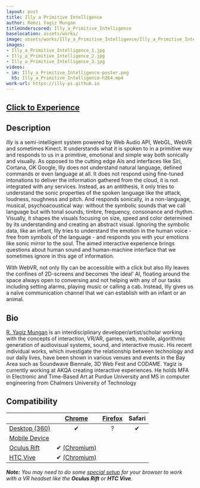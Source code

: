 ```yaml
---
layout: post
title: Illy a Primitive Intelligence
author: Remzi Yagiz Mungan
titleUnderscored: Illy_a_Primitive_Intelligence
baselocation: assets/works/
image: assets/works/Illy_a_Primitive_Intelligence/Illy_a_Primitive_Intelligence_1.jpg
images:
- Illy_a_Primitive_Intelligence_1.jpg
- Illy_a_Primitive_Intelligence_2.jpg
- Illy_a_Primitive_Intelligence_3.jpg
videos: 
- im: Illy_a_Primitive_Intelligence-poster.png 
  h5: Illy_a_Primitive_Intelligence-h264.mp4
work-url: https://illy-pi.github.io
---
```


<h2><a href="{{ page.work-url }}" target="_blank" class="button fit special icon fa-play"> Click to Experience</a></h2>

<div class="box" markdown="1">

## Description
*Illy* is a semi-intelligent system powered by Web Audio API, WebGL, WebVR and sometimes Kinect. It understands what it is spoken to in a primitive way and responds to us in a primitive, emotional and simple way both sonically and visually. As opposed to the cutting edge AIs and interfaces like Siri, Cortana, OK Google, Illy does not understand natural language, defined commands or even language at all. It does not respond using fine-tuned intonations to deliver the information gathered from the cloud, it is not integrated with any services. Instead, as an antithesis, it only tries to understand the sonic properties of the spoken language like the attack, loudness, roughness and pitch. And responds sonically, in a non-language, musical, psychoacoustical way: without the symbolic sounds that we call language but with tonal sounds, timbre, frequency, consonance and rhythm. Visually, it shapes the visuals focusing on size, speed and color determined by its understanding and creating an abstract visual. Ignoring the symbolic data, like an infant, Illy tries to understand the emotion in the human voice - free from symbols of the language - and responds you with your emotions like sonic mirror to the soul. The aimed interactive experience brings questions about human sound and human-machine interface that we sometimes ignore in this age of information. 

With WebVR, not only Illy can be accessible with a click but also Illy leaves the confines of 2D-screens and becomes ‘the ideal’ AI, floating around the space always open to conversing and not helping with any of our tasks including setting alarms, playing music or calling a cab. Instead, Illy gives us a naïve communication channel that we can establish with an infant or an animal.  

## Bio	
[R. Yagiz Mungan](http://yagizmungan.com/) is an interdisciplinary developer/artist/scholar working with the concepts of interaction, VR/AR, games, web, mobile, algorithmic generation of audiovisual systems, sound, and interactive music. His recent individual works, which investigate the relationship between technology and our daily lives, have been shown in various venues and events in the Bay Area such as Soundwave Biennale, 3D Web Fest and CODAME. Yagiz is currently working at AKQA creating interactive experiences. He holds MFA in Electronic and Time-Based Art at Purdue University and MS in computer engineering from Chalmers University of Technology

</div>

<div class="box" markdown="1">

## Compatibility

|                     |[Chrome][2]      |[Firefox][4]     |Safari  
|---------------------|:---------------:|:---------------:|:---------:
|[Desktop (360)][7]   |✔                |?                |✔     
|[Mobile Device][8]   |                 |                 |     
|[Oculus Rift][9]     |✔ [(Chromium)][3]|                 |      
|[HTC Vive][10]       |✔ [(Chromium)][3]|                 |      

[1]:instructions.html#edge-ins
[2]:instructions.html#chrome-ins 
[3]:instructions.html#chromium-ins 
[4]:instructions.html#firefox-ins 
[5]:instructions.html#firefoxnightly-ins 
[6]:instructions.html#safari-ins 
[7]:instructions.html#desktop-ins
[8]:https://vr.google.com/cardboard/
[9]:https://www.oculus.com/rift/
[10]:https://www.vive.com/
[11]:https://vr.google.com/daydream/
[12]:instructions.html

***Note:** You may need to do some [special setup][12] for your browser to work with a VR headset like the **Oculus Rift** or **HTC Vive**.*

</div>
